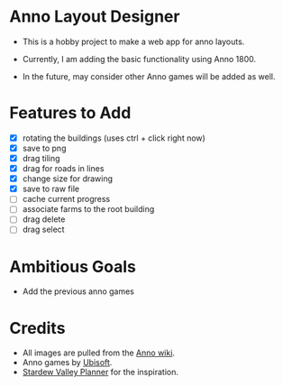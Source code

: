 # Anno Layout Designer

- This is a hobby project to make a web app for anno layouts.

- Currently, I am adding the basic functionality using Anno 1800.

- In the future, may consider other Anno games will be added as well.

# Features to Add
- [x] rotating the buildings (uses ctrl + click right now)
- [x] save to png
- [x] drag tiling
- [x] drag for roads in lines
- [x] change size for drawing
- [x] save to raw file
- [ ] cache current progress
- [ ] associate farms to the root building
- [ ] drag delete
- [ ] drag select

# Ambitious Goals
- Add the previous anno games
# Credits
- All images are pulled from the [Anno wiki](https://anno1800.fandom.com/wiki/Buildings).
- Anno games by [Ubisoft](https://www.ubisoft.com/).
- [Stardew Valley Planner](https://github.com/hpeinar/stardewplanner) for the inspiration.